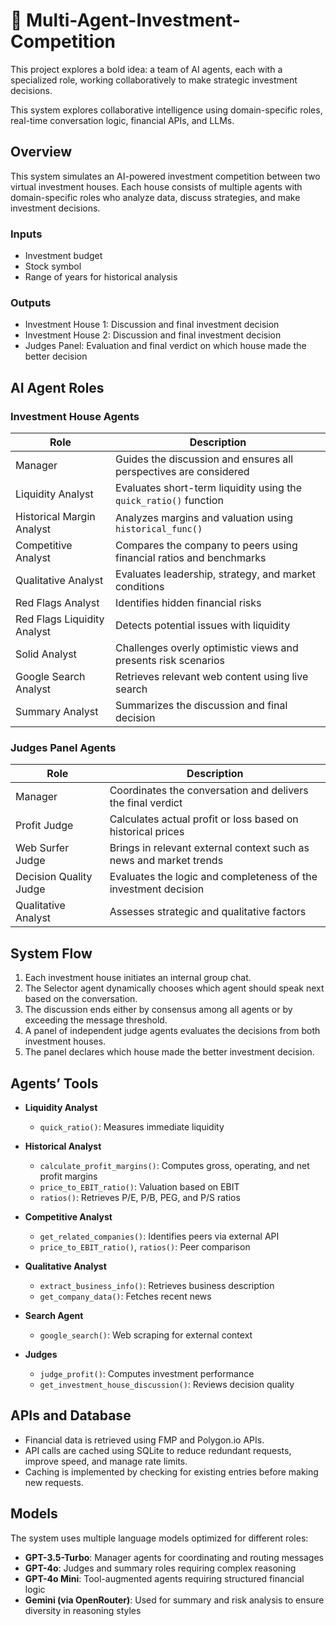 # 🧠 Multi-Agent-Investment-Competition

This project explores a bold idea: a team of AI agents, each with a specialized role, working collaboratively to make strategic investment decisions.

This system explores collaborative intelligence using domain-specific roles, real-time conversation logic, financial APIs, and LLMs.

## Overview
This system simulates an AI-powered investment competition between two virtual investment houses. Each house consists of multiple agents with domain-specific roles who analyze data, discuss strategies, and make investment decisions.

### Inputs
- Investment budget  
- Stock symbol  
- Range of years for historical analysis

### Outputs
- Investment House 1: Discussion and final investment decision  
- Investment House 2: Discussion and final investment decision  
- Judges Panel: Evaluation and final verdict on which house made the better decision

## AI Agent Roles
### Investment House Agents
| Role | Description |
|------|-------------|
| Manager | Guides the discussion and ensures all perspectives are considered |
| Liquidity Analyst | Evaluates short-term liquidity using the `quick_ratio()` function |
| Historical Margin Analyst | Analyzes margins and valuation using `historical_func()` |
| Competitive Analyst | Compares the company to peers using financial ratios and benchmarks |
| Qualitative Analyst | Evaluates leadership, strategy, and market conditions |
| Red Flags Analyst | Identifies hidden financial risks |
| Red Flags Liquidity Analyst | Detects potential issues with liquidity |
| Solid Analyst | Challenges overly optimistic views and presents risk scenarios |
| Google Search Analyst | Retrieves relevant web content using live search |
| Summary Analyst | Summarizes the discussion and final decision |

### Judges Panel Agents
| Role | Description |
|------|-------------|
| Manager | Coordinates the conversation and delivers the final verdict |
| Profit Judge | Calculates actual profit or loss based on historical prices |
| Web Surfer Judge | Brings in relevant external context such as news and market trends |
| Decision Quality Judge | Evaluates the logic and completeness of the investment decision |
| Qualitative Analyst | Assesses strategic and qualitative factors |

## System Flow
1. Each investment house initiates an internal group chat.
2. The Selector agent dynamically chooses which agent should speak next based on the conversation.
3. The discussion ends either by consensus among all agents or by exceeding the message threshold.
4. A panel of independent judge agents evaluates the decisions from both investment houses.
5. The panel declares which house made the better investment decision.

## Agents’ Tools
- **Liquidity Analyst**
  - `quick_ratio()`: Measures immediate liquidity

- **Historical Analyst**
  - `calculate_profit_margins()`: Computes gross, operating, and net profit margins
  - `price_to_EBIT_ratio()`: Valuation based on EBIT
  - `ratios()`: Retrieves P/E, P/B, PEG, and P/S ratios

- **Competitive Analyst**
  - `get_related_companies()`: Identifies peers via external API
  - `price_to_EBIT_ratio()`, `ratios()`: Peer comparison

- **Qualitative Analyst**
  - `extract_business_info()`: Retrieves business description
  - `get_company_data()`: Fetches recent news

- **Search Agent**
  - `google_search()`: Web scraping for external context

- **Judges**
  - `judge_profit()`: Computes investment performance
  - `get_investment_house_discussion()`: Reviews decision quality

## APIs and Database
- Financial data is retrieved using FMP and Polygon.io APIs.
- API calls are cached using SQLite to reduce redundant requests, improve speed, and manage rate limits.
- Caching is implemented by checking for existing entries before making new requests.

## Models
The system uses multiple language models optimized for different roles:
- **GPT-3.5-Turbo**: Manager agents for coordinating and routing messages
- **GPT-4o**: Judges and summary roles requiring complex reasoning
- **GPT-4o Mini**: Tool-augmented agents requiring structured financial logic
- **Gemini (via OpenRouter)**: Used for summary and risk analysis to ensure diversity in reasoning styles
